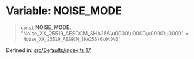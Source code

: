 # Variable: NOISE\_MODE

> `const` **NOISE\_MODE**: "Noise\_XX\_25519\_AESGCM\_SHA256\u0000\u0000\u0000\u0000" = `'Noise_XX_25519_AESGCM_SHA256\0\0\0\0'`

Defined in: [src/Defaults/index.ts:17](https://github.com/Fokusdotid/bail/blob/3bcafd64e13ba51a595ace0ee7bd2c9c52ab1814/src/Defaults/index.ts#L17)
